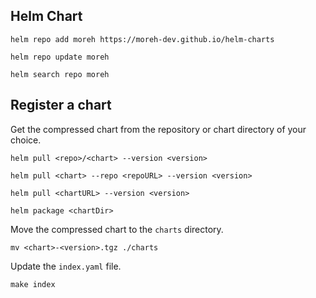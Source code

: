 ## Helm Chart

```shell
helm repo add moreh https://moreh-dev.github.io/helm-charts
```

```shell
helm repo update moreh
```

```shell
helm search repo moreh
```

## Register a chart

Get the compressed chart from the repository or chart directory of your choice.

```shell
helm pull <repo>/<chart> --version <version>
```

```shell
helm pull <chart> --repo <repoURL> --version <version>
```

```shell
helm pull <chartURL> --version <version>
```

```shell
helm package <chartDir>
```

Move the compressed chart to the `charts` directory.

```shell
mv <chart>-<version>.tgz ./charts
```

Update the `index.yaml` file.

```shell
make index
```
